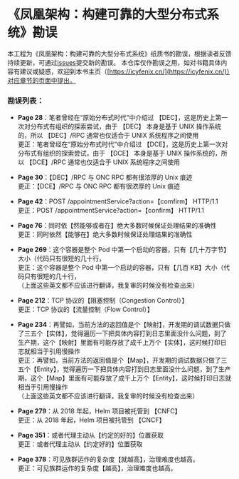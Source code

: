 # 《凤凰架构：构建可靠的大型分布式系统》勘误

本工程为《凤凰架构：构建可靠的大型分布式系统》纸质书的勘误，根据读者反馈持续更新，可通过[issues](https://github.com/fenixsoft/fenix_architecture_book/issues)提交新的勘误。
本仓库仅作勘误之用，如对书籍具体内容有建议或疑惑，欢迎到本书主页（[https://icyfenix.cn/](https://icyfenix.cn/)）对应章节的页面中提出。

### 勘误列表：

- **Page 28**：笔者曾经在“原始分布式时代”中介绍过 【DEC】，这是历史上第一次对分布式有组织的探索尝试，由于 【DEC】 本身是基于 UNIX 操作系统的，所以 【DEC】/RPC 通常也仅适合于 UNIX 系统程序之间使用
<br>更正：笔者曾经在“原始分布式时代”中介绍过 【DCE】，这是历史上第一次对分布式有组织的探索尝试，由于 【DCE】 本身是基于 UNIX 操作系统的，所以 【DCE】/RPC 通常也仅适合于 UNIX 系统程序之间使用

- **Page 30**：【DEC】/RPC 与 ONC RPC 都有很浓厚的 Unix 痕迹
<br>更正：【DCE】/RPC 与 ONC RPC 都有很浓厚的 Unix 痕迹

- **Page 42**：POST /appointmentService?action=【comfirm】 HTTP/1.1
<br>更正：POST /appointmentService?action=【confirm】 HTTP/1.1

- **Page 76**：同时依【然能够或者在】绝大多数时候保证处理结果的准确性
<br>更正：同时依然【能够在】绝大多数时候保证处理结果的准确性

- **Page 269**：这个容器是整个 Pod 中第一个启动的容器，只有【几十万字节】大小（代码只有很短的几十行，
<br>更正：这个容器是整个 Pod 中第一个启动的容器，只有【几百 KB】大小（代码只有很短的几十行，
<br>（上面这些英文都不应该进行翻译，我复审的时候没有检查出来）

- **Page 212**：TCP 协议的【阻塞控制（Congestion Control）】
<br>更正：TCP 协议的【流量控制（Flow Control）】

- **Page 234**：再譬如，当前方法的返回值是个【映射】，开发期的调试数据只做了三五个【实体】，觉得遍历一下把具体内容打到日志里面没什么问题，到了生产期，这个【映射】里面有可能存放了成千上万个【实体】，这时候打印日志就相当于引用慢操作
<br>更正：再譬如，当前方法的返回值是个【Map】，开发期的调试数据只做了三五个【Entity】，觉得遍历一下把具体内容打到日志里面没什么问题，到了生产期，这个【Map】里面有可能存放了成千上万个【Entity】，这时候打印日志就相当于引用慢操作
<br>（上面这些英文都不应该进行翻译，我复审的时候没有检查出来）

- **Page 279**：从 2018 年起，Helm 项目被托管到 【CNFC】
<br>更正：从 2018 年起，Helm 项目被托管到 【CNCF】

- **Page 351**：或者代理主动从【约定的好的】位置获取
<br>更正：或者代理主动从【约定好的】位置获取

- **Page 378**：可见族群运作的复杂度【就越高】，治理难度也越高。
<br>更正：可见族群运作的复杂度【越高】，治理难度也越高。
